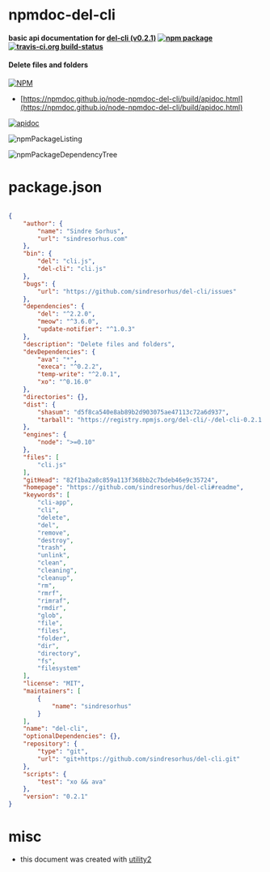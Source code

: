 # npmdoc-del-cli

#### basic api documentation for  [del-cli (v0.2.1)](https://github.com/sindresorhus/del-cli#readme)  [![npm package](https://img.shields.io/npm/v/npmdoc-del-cli.svg?style=flat-square)](https://www.npmjs.org/package/npmdoc-del-cli) [![travis-ci.org build-status](https://api.travis-ci.org/npmdoc/node-npmdoc-del-cli.svg)](https://travis-ci.org/npmdoc/node-npmdoc-del-cli)

#### Delete files and folders

[![NPM](https://nodei.co/npm/del-cli.png?downloads=true&downloadRank=true&stars=true)](https://www.npmjs.com/package/del-cli)

- [https://npmdoc.github.io/node-npmdoc-del-cli/build/apidoc.html](https://npmdoc.github.io/node-npmdoc-del-cli/build/apidoc.html)

[![apidoc](https://npmdoc.github.io/node-npmdoc-del-cli/build/screenCapture.buildCi.browser.%252Ftmp%252Fbuild%252Fapidoc.html.png)](https://npmdoc.github.io/node-npmdoc-del-cli/build/apidoc.html)

![npmPackageListing](https://npmdoc.github.io/node-npmdoc-del-cli/build/screenCapture.npmPackageListing.svg)

![npmPackageDependencyTree](https://npmdoc.github.io/node-npmdoc-del-cli/build/screenCapture.npmPackageDependencyTree.svg)



# package.json

```json

{
    "author": {
        "name": "Sindre Sorhus",
        "url": "sindresorhus.com"
    },
    "bin": {
        "del": "cli.js",
        "del-cli": "cli.js"
    },
    "bugs": {
        "url": "https://github.com/sindresorhus/del-cli/issues"
    },
    "dependencies": {
        "del": "^2.2.0",
        "meow": "^3.6.0",
        "update-notifier": "^1.0.3"
    },
    "description": "Delete files and folders",
    "devDependencies": {
        "ava": "*",
        "execa": "^0.2.2",
        "temp-write": "^2.0.1",
        "xo": "^0.16.0"
    },
    "directories": {},
    "dist": {
        "shasum": "d5f8ca540e8ab89b2d903075ae47113c72a6d937",
        "tarball": "https://registry.npmjs.org/del-cli/-/del-cli-0.2.1.tgz"
    },
    "engines": {
        "node": ">=0.10"
    },
    "files": [
        "cli.js"
    ],
    "gitHead": "82f1ba2a8c859a113f368bb2c7bdeb46e9c35724",
    "homepage": "https://github.com/sindresorhus/del-cli#readme",
    "keywords": [
        "cli-app",
        "cli",
        "delete",
        "del",
        "remove",
        "destroy",
        "trash",
        "unlink",
        "clean",
        "cleaning",
        "cleanup",
        "rm",
        "rmrf",
        "rimraf",
        "rmdir",
        "glob",
        "file",
        "files",
        "folder",
        "dir",
        "directory",
        "fs",
        "filesystem"
    ],
    "license": "MIT",
    "maintainers": [
        {
            "name": "sindresorhus"
        }
    ],
    "name": "del-cli",
    "optionalDependencies": {},
    "repository": {
        "type": "git",
        "url": "git+https://github.com/sindresorhus/del-cli.git"
    },
    "scripts": {
        "test": "xo && ava"
    },
    "version": "0.2.1"
}
```



# misc
- this document was created with [utility2](https://github.com/kaizhu256/node-utility2)
